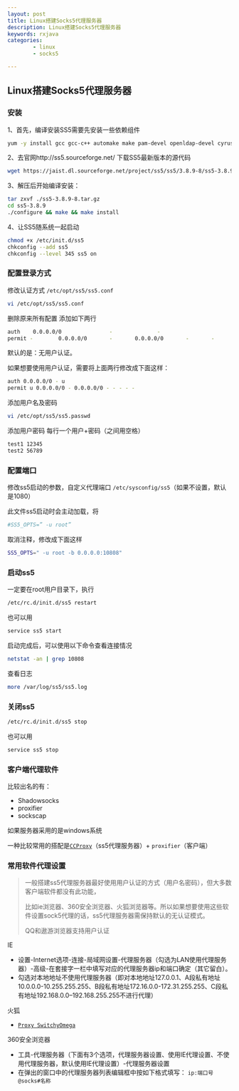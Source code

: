 ```yaml
---
layout: post
title: Linux搭建Socks5代理服务器
description: Linux搭建Socks5代理服务器
keywords: rxjava
categories: 
        - linux
        - socks5

---
```




## Linux搭建Socks5代理服务器

### 安装

1、首先，编译安装SS5需要先安装一些依赖组件

```bash
yum -y install gcc gcc-c++ automake make pam-devel openldap-devel cyrus-sasl-devel openssl-devel
```

2、去官网http://ss5.sourceforge.net/ 下载SS5最新版本的源代码

```bash
wget https://jaist.dl.sourceforge.net/project/ss5/ss5/3.8.9-8/ss5-3.8.9-8.tar.gz
```

3、解压后开始编译安装：

```bash
tar zxvf ./ss5-3.8.9-8.tar.gz
cd ss5-3.8.9
./configure && make && make install
```

4、让SS5随系统一起启动

```bash
chmod +x /etc/init.d/ss5
chkconfig --add ss5
chkconfig --level 345 ss5 on
```

### 配置登录方式

修改认证方式  `/etc/opt/ss5/ss5.conf`

```bash
vi /etc/opt/ss5/ss5.conf
```

删除原来所有配置 添加如下两行

```bash
auth    0.0.0.0/0               -              -
permit -        0.0.0.0/0       -       0.0.0.0/0       -       -       -       -       -
```

默认的是：无用户认证。 

如果想要使用用户认证，需要将上面两行修改成下面这样：

```bash
auth 0.0.0.0/0 - u
permit u 0.0.0.0/0 - 0.0.0.0/0 - - - - -
```

添加用户名及密码 

```bash
vi /etc/opt/ss5/ss5.passwd
```

添加用户密码 每行一个用户+密码（之间用空格）

```bash
test1 12345
test2 56789
```

### 配置端口

修改ss5启动的参数，自定义代理端口 `/etc/sysconfig/ss5`（如果不设置，默认是1080）  

此文件ss5启动时会主动加载，将

```bash
#SS5_OPTS=” -u root”
```

取消注释，修改成下面这样

```bash
SS5_OPTS=" -u root -b 0.0.0.0:10808"
```

### 启动ss5

一定要在root用户目录下，执行

```bash
/etc/rc.d/init.d/ss5 restart
```

也可以用

```bash
service ss5 start
```

启动完成后，可以使用以下命令查看连接情况

```bash
netstat -an | grep 10808
```

查看日志

```bash
more /var/log/ss5/ss5.log
```

### 关闭ss5

```bash
/etc/rc.d/init.d/ss5 stop
```

也可以用

```bash
service ss5 stop
```



### 客户端代理软件

比较出名的有：

+ Shadowsocks
+ proxifier
+ sockscap



如果服务器采用的是windows系统

一种比较常用的搭配是[`CCProxy`](http://www.ccproxy.com/yhsc-an-zhuang-dai-li-server.htm)（ss5代理服务器）+ `proxifier`（客户端）



### 常用软件代理设置

> 一般搭建ss5代理服务器最好使用用户认证的方式（用户名密码），但大多数客户端软件都没有此功能，
>
> 比如ie浏览器、360安全浏览器、火狐浏览器等。所以如果想要使用这些软件设置sock5代理的话，ss5代理服务器需保持默认的无认证模式。
>
> QQ和遨游浏览器支持用户认证



IE

+ 设置-Internet选项-连接-局域网设置-代理服务器（勾选为LAN使用代理服务器）-高级-在套接字一栏中填写对应的代理服务器ip和端口确定（其它留白）。
+ 勾选对本地地址不使用代理服务器（即对本地地址127.0.0.1、A段私有地址10.0.0.0-10.255.255.255、B段私有地址172.16.0.0-172.31.255.255、C段私有地址192.168.0.0–192.168.255.255不进行代理）



火狐

+ [`Proxy SwitchyOmega`](https://addons.mozilla.org/zh-CN/firefox/addon/switchyomega/?src=search)



360安全浏览器

+ 工具-代理服务器（下面有3个选项，代理服务器设置、使用IE代理设置、不使用代理服务器，默认使用IE代理设置）-代理服务器设置
+ 在弹出的窗口中的代理服务器列表编辑框中按如下格式填写：  `ip:端口号@socks#名称`
